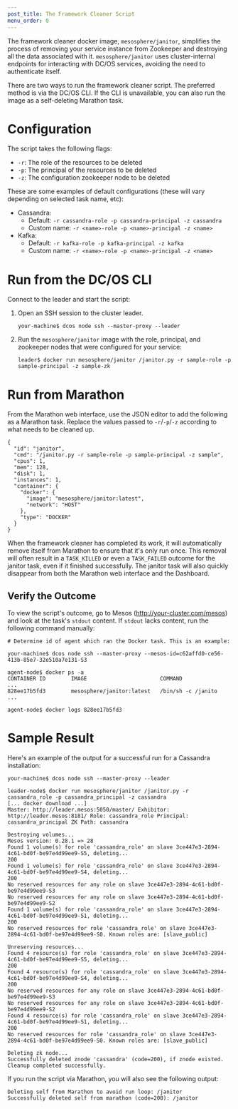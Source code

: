 ```yaml
---
post_title: The Framework Cleaner Script
menu_order: 0
---
```

The framework cleaner docker image, `mesosphere/janitor`, simplifies the process of removing your service instance from Zookeeper and destroying all the data associated with it. `mesosphere/janitor` uses cluster-internal endpoints for interacting with DC/OS services, avoiding the need to authenticate itself.

There are two ways to run the framework cleaner script. The preferred method is via the DC/OS CLI. If the CLI is unavailable, you can also run the image as a self-deleting Marathon task.

# Configuration

The script takes the following flags:

*   `-r`: The role of the resources to be deleted
*   `-p`: The principal of the resources to be deleted
*   `-z`: The configuration zookeeper node to be deleted

These are some examples of default configurations (these will vary depending on selected task name, etc):

*   Cassandra: 
    *   Default: `-r cassandra-role -p cassandra-principal -z cassandra`
    *   Custom name: `-r <name>-role -p <name>-principal -z <name>`
*   Kafka: 
    *   Default: `-r kafka-role -p kafka-principal -z kafka`
    *   Custom name: `-r <name>-role -p <name>-principal -z <name>`

# Run from the DC/OS CLI

Connect to the leader and start the script:

1.  Open an SSH session to the cluster leader.
    
        your-machine$ dcos node ssh --master-proxy --leader
        

2.  Run the `mesosphere/janitor` image with the role, principal, and zookeeper nodes that were configured for your service:
    
        leader$ docker run mesosphere/janitor /janitor.py -r sample-role -p sample-principal -z sample-zk
        

# Run from Marathon

From the Marathon web interface, use the JSON editor to add the following as a Marathon task. Replace the values passed to `-r`/`-p`/`-z` according to what needs to be cleaned up.

    {
      "id": "janitor",
      "cmd": "/janitor.py -r sample-role -p sample-principal -z sample",
      "cpus": 1,
      "mem": 128,
      "disk": 1,
      "instances": 1,
      "container": {
        "docker": {
          "image": "mesosphere/janitor:latest",
          "network": "HOST"
        },
        "type": "DOCKER"
      }
    }
    

When the framework cleaner has completed its work, it will automatically remove itself from Marathon to ensure that it's only run once. This removal will often result in a `TASK_KILLED` or even a `TASK_FAILED` outcome for the janitor task, even if it finished successfully. The janitor task will also quickly disappear from both the Marathon web interface and the Dashboard.

## Verify the Outcome

To view the script's outcome, go to Mesos (http://your-cluster.com/mesos) and look at the task's `stdout` content. If `stdout` lacks content, run the following command manually:

    # Determine id of agent which ran the Docker task. This is an example:
    
    your-machine$ dcos node ssh --master-proxy --mesos-id=c62affd0-ce56-413b-85e7-32e510a7e131-S3
    
    agent-node$ docker ps -a
    CONTAINER ID        IMAGE                       COMMAND             ...
    828ee17b5fd3        mesosphere/janitor:latest   /bin/sh -c /janito  ...
    
    agent-node$ docker logs 828ee17b5fd3
    

# Sample Result

Here's an example of the output for a successful run for a Cassandra installation:

    your-machine$ dcos node ssh --master-proxy --leader
    
    leader-node$ docker run mesosphere/janitor /janitor.py -r cassandra_role -p cassandra_principal -z cassandra
    [... docker download ...]
    Master: http://leader.mesos:5050/master/ Exhibitor: http://leader.mesos:8181/ Role: cassandra_role Principal: cassandra_principal ZK Path: cassandra
    
    Destroying volumes...
    Mesos version: 0.28.1 => 28
    Found 1 volume(s) for role 'cassandra_role' on slave 3ce447e3-2894-4c61-bd0f-be97e4d99ee9-S5, deleting...
    200 
    Found 1 volume(s) for role 'cassandra_role' on slave 3ce447e3-2894-4c61-bd0f-be97e4d99ee9-S4, deleting...
    200 
    No reserved resources for any role on slave 3ce447e3-2894-4c61-bd0f-be97e4d99ee9-S3
    No reserved resources for any role on slave 3ce447e3-2894-4c61-bd0f-be97e4d99ee9-S2
    Found 1 volume(s) for role 'cassandra_role' on slave 3ce447e3-2894-4c61-bd0f-be97e4d99ee9-S1, deleting...
    200 
    No reserved resources for role 'cassandra_role' on slave 3ce447e3-2894-4c61-bd0f-be97e4d99ee9-S0. Known roles are: [slave_public]
    
    Unreserving resources...
    Found 4 resource(s) for role 'cassandra_role' on slave 3ce447e3-2894-4c61-bd0f-be97e4d99ee9-S5, deleting...
    200 
    Found 4 resource(s) for role 'cassandra_role' on slave 3ce447e3-2894-4c61-bd0f-be97e4d99ee9-S4, deleting...
    200 
    No reserved resources for any role on slave 3ce447e3-2894-4c61-bd0f-be97e4d99ee9-S3
    No reserved resources for any role on slave 3ce447e3-2894-4c61-bd0f-be97e4d99ee9-S2
    Found 4 resource(s) for role 'cassandra_role' on slave 3ce447e3-2894-4c61-bd0f-be97e4d99ee9-S1, deleting...
    200 
    No reserved resources for role 'cassandra_role' on slave 3ce447e3-2894-4c61-bd0f-be97e4d99ee9-S0. Known roles are: [slave_public]
    
    Deleting zk node...
    Successfully deleted znode 'cassandra' (code=200), if znode existed.
    Cleanup completed successfully.
    

If you run the script via Marathon, you will also see the following output:

    Deleting self from Marathon to avoid run loop: /janitor
    Successfully deleted self from marathon (code=200): /janitor